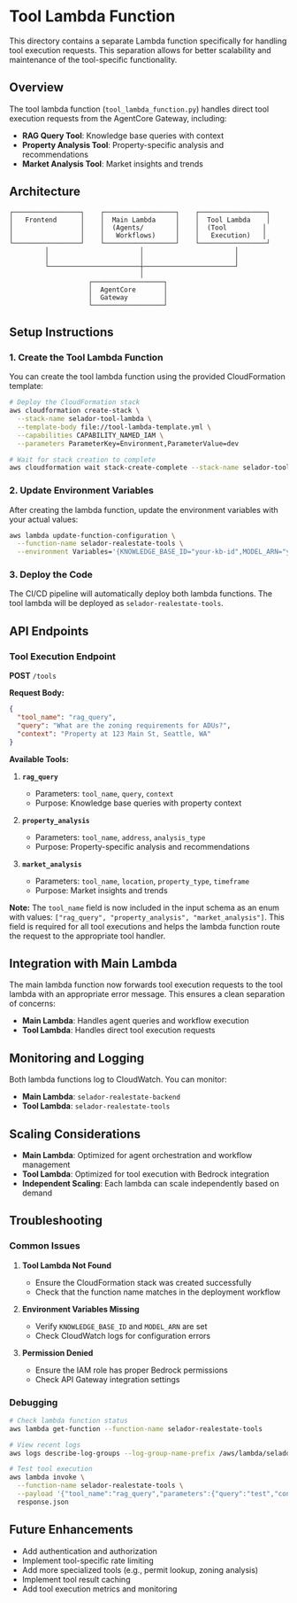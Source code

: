 # Tool Lambda Function

This directory contains a separate Lambda function specifically for handling tool execution requests. This separation allows for better scalability and maintenance of the tool-specific functionality.

## Overview

The tool lambda function (`tool_lambda_function.py`) handles direct tool execution requests from the AgentCore Gateway, including:

- **RAG Query Tool**: Knowledge base queries with context
- **Property Analysis Tool**: Property-specific analysis and recommendations
- **Market Analysis Tool**: Market insights and trends

## Architecture

```
┌─────────────────┐    ┌──────────────────┐    ┌─────────────────┐
│   Frontend      │    │  Main Lambda     │    │  Tool Lambda    │
│                 │    │  (Agents/        │    │  (Tool         │
│                 │    │   Workflows)     │    │   Execution)   │
└─────────────────┘    └──────────────────┘    └─────────────────┘
         │                       │                       │
         │                       │                       │
         └───────────────────────┼───────────────────────┘
                                 │
                    ┌──────────────────┐
                    │  AgentCore       │
                    │  Gateway         │
                    └──────────────────┘
```

## Setup Instructions

### 1. Create the Tool Lambda Function

You can create the tool lambda function using the provided CloudFormation template:

```bash
# Deploy the CloudFormation stack
aws cloudformation create-stack \
  --stack-name selador-tool-lambda \
  --template-body file://tool-lambda-template.yml \
  --capabilities CAPABILITY_NAMED_IAM \
  --parameters ParameterKey=Environment,ParameterValue=dev

# Wait for stack creation to complete
aws cloudformation wait stack-create-complete --stack-name selador-tool-lambda
```

### 2. Update Environment Variables

After creating the lambda function, update the environment variables with your actual values:

```bash
aws lambda update-function-configuration \
  --function-name selador-realestate-tools \
  --environment Variables='{KNOWLEDGE_BASE_ID="your-kb-id",MODEL_ARN="your-model-arn"}'
```

### 3. Deploy the Code

The CI/CD pipeline will automatically deploy both lambda functions. The tool lambda will be deployed as `selador-realestate-tools`.

## API Endpoints

### Tool Execution Endpoint

**POST** `/tools`

**Request Body:**
```json
{
  "tool_name": "rag_query",
  "query": "What are the zoning requirements for ADUs?",
  "context": "Property at 123 Main St, Seattle, WA"
}
```

**Available Tools:**

1. **`rag_query`**
   - Parameters: `tool_name`, `query`, `context`
   - Purpose: Knowledge base queries with property context

2. **`property_analysis`**
   - Parameters: `tool_name`, `address`, `analysis_type`
   - Purpose: Property-specific analysis and recommendations

3. **`market_analysis`**
   - Parameters: `tool_name`, `location`, `property_type`, `timeframe`
   - Purpose: Market insights and trends

**Note:** The `tool_name` field is now included in the input schema as an enum with values: `["rag_query", "property_analysis", "market_analysis"]`. This field is required for all tool executions and helps the lambda function route the request to the appropriate tool handler.

## Integration with Main Lambda

The main lambda function now forwards tool execution requests to the tool lambda with an appropriate error message. This ensures a clean separation of concerns:

- **Main Lambda**: Handles agent queries and workflow execution
- **Tool Lambda**: Handles direct tool execution requests

## Monitoring and Logging

Both lambda functions log to CloudWatch. You can monitor:

- **Main Lambda**: `selador-realestate-backend`
- **Tool Lambda**: `selador-realestate-tools`

## Scaling Considerations

- **Main Lambda**: Optimized for agent orchestration and workflow management
- **Tool Lambda**: Optimized for tool execution with Bedrock integration
- **Independent Scaling**: Each lambda can scale independently based on demand

## Troubleshooting

### Common Issues

1. **Tool Lambda Not Found**
   - Ensure the CloudFormation stack was created successfully
   - Check that the function name matches in the deployment workflow

2. **Environment Variables Missing**
   - Verify `KNOWLEDGE_BASE_ID` and `MODEL_ARN` are set
   - Check CloudWatch logs for configuration errors

3. **Permission Denied**
   - Ensure the IAM role has proper Bedrock permissions
   - Check API Gateway integration settings

### Debugging

```bash
# Check lambda function status
aws lambda get-function --function-name selador-realestate-tools

# View recent logs
aws logs describe-log-groups --log-group-name-prefix /aws/lambda/selador-realestate-tools

# Test tool execution
aws lambda invoke \
  --function-name selador-realestate-tools \
  --payload '{"tool_name":"rag_query","parameters":{"query":"test","context":"test"}}' \
  response.json
```

## Future Enhancements

- Add authentication and authorization
- Implement tool-specific rate limiting
- Add more specialized tools (e.g., permit lookup, zoning analysis)
- Implement tool result caching
- Add tool execution metrics and monitoring 